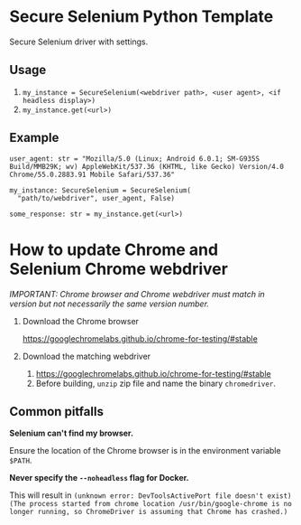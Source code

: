 # Secure Selenium Python Template

Secure Selenium driver with settings.

## Usage

1. `my_instance = SecureSelenium(<webdriver path>, <user agent>, <if headless
display>)`
1. `my_instance.get(<url>)`

## Example

```
user_agent: str = "Mozilla/5.0 (Linux; Android 6.0.1; SM-G935S Build/MMB29K; wv) AppleWebKit/537.36 (KHTML, like Gecko) Version/4.0 Chrome/55.0.2883.91 Mobile Safari/537.36"

my_instance: SecureSelenium = SecureSelenium(
  "path/to/webdriver", user_agent, False)

some_response: str = my_instance.get(<url>)
```

# How to update Chrome and Selenium Chrome webdriver

_IMPORTANT: Chrome browser and Chrome webdriver must match in version but not
necessarily the same version number._

1. Download the Chrome browser

   https://googlechromelabs.github.io/chrome-for-testing/#stable
   
1. Download the matching webdriver
   1. https://googlechromelabs.github.io/chrome-for-testing/#stable
   1. Before building, `unzip` zip file and name the binary `chromedriver`.

## Common pitfalls

**Selenium can't find my browser.**

Ensure the location of the Chrome browser is in the environment variable
`$PATH`.

**Never specify the `--noheadless` flag for Docker.**

This will result in `(unknown error: DevToolsActivePort file doesn't exist) (The
  process started from chrome location /usr/bin/google-chrome is no longer
  running, so ChromeDriver is assuming that Chrome has crashed.)`
